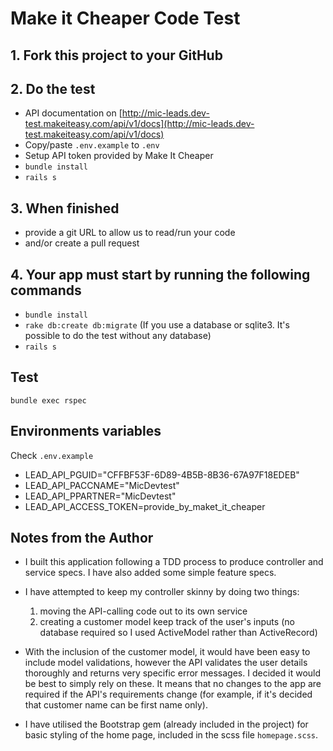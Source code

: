 # Make it Cheaper Code Test

## 1. Fork this project to your GitHub

## 2. Do the test

- API documentation on [http://mic-leads.dev-test.makeiteasy.com/api/v1/docs](http://mic-leads.dev-test.makeiteasy.com/api/v1/docs)
- Copy/paste `.env.example` to `.env`
- Setup API token provided by Make It Cheaper
- `bundle install`
- `rails s`

## 3. When finished

- provide a git URL to allow us to read/run your code
- and/or create a pull request

## 4. Your app must start by running the following commands

- `bundle install`
- `rake db:create db:migrate` (If you use a database or sqlite3. It's possible to do the test without any database)
- `rails s`

## Test

```shell
bundle exec rspec
```

## Environments variables

Check `.env.example`

- LEAD_API_PGUID="CFFBF53F-6D89-4B5B-8B36-67A97F18EDEB"
- LEAD_API_PACCNAME="MicDevtest"
- LEAD_API_PPARTNER="MicDevtest"
- LEAD_API_ACCESS_TOKEN=provide_by_maket_it_cheaper

## Notes from the Author

* I built this application following a TDD process to produce controller and service specs.  I have also added some simple feature specs.

* I have attempted to keep my controller skinny by doing two things:

  1. moving the API-calling code out to its own service
  2. creating a customer model keep track of the user's inputs (no database required so I used ActiveModel rather than ActiveRecord)

* With the inclusion of the customer model, it would have been easy to include model validations, however the API validates the user details thoroughly and returns very specific error messages.  I decided it would be best to simply rely on these.  It means that no changes to the app are required if the API's requirements change (for example, if it's decided that customer name can be first name only).

* I have utilised the Bootstrap gem (already included in the project) for basic styling of the home page, included in the scss file `homepage.scss`.
